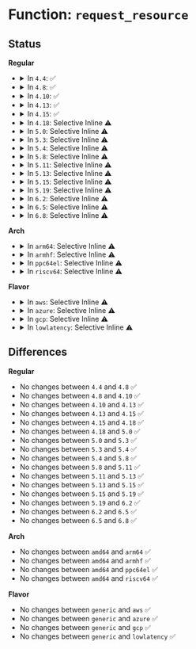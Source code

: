 # Function: <code>request_resource</code>

## Status
<b>Regular</b>
<ul>
<li>
<details>
<summary>In <code>4.4</code>: ✅</summary>

```c
int request_resource(struct resource *root, struct resource *new);
```

**Collision:** Unique Global

**Inline:** No

**Transformation:** False

**Instances:**

```
In kernel/resource.c (ffffffff81085fd0)
Location: kernel/resource.c:309
Inline: False
Direct callers:
  - arch/x86/kernel/setup.c:reserve_standard_io_resources
  - arch/x86/kernel/probe_roms.c:probe_roms
  - arch/x86/kernel/probe_roms.c:probe_roms
  - arch/x86/kernel/probe_roms.c:probe_roms
  - arch/x86/kernel/probe_roms.c:probe_roms
  - arch/x86/kernel/paravirt.c:paravirt_disable_iospace
  - kernel/resource.c:reserve_setup
  - mm/memory_hotplug.c:add_memory
  - drivers/pci/setup-bus.c:__pci_bus_assign_resources
  - drivers/pci/iov.c:pci_enable_sriov
  - drivers/rapidio/rio.c:rio_request_inb_mbox
  - drivers/rapidio/rio.c:rio_request_outb_mbox
  - drivers/rapidio/rio.c:rio_request_inb_dbell
  - drivers/rapidio/rio.c:rio_request_outb_dbell
  - drivers/video/console/vgacon.c:vgacon_startup
  - drivers/video/console/vgacon.c:vgacon_startup
  - drivers/video/console/vgacon.c:vgacon_startup
  - drivers/video/console/vgacon.c:vgacon_startup
  - drivers/video/console/vgacon.c:vgacon_startup
  - drivers/video/console/vgacon.c:vgacon_startup
  - drivers/acpi/ioapic.c:handle_ioapic_add
  - drivers/char/agp/intel-gtt.c:i9xx_setup
```
**Symbols:**

```
ffffffff81085fd0-ffffffff81086010: request_resource (STB_GLOBAL)
```
</details>
</li>
<li>
<details>
<summary>In <code>4.8</code>: ✅</summary>

```c
int request_resource(struct resource *root, struct resource *new);
```

**Collision:** Unique Global

**Inline:** No

**Transformation:** False

**Instances:**

```
In kernel/resource.c (ffffffff81088e80)
Location: kernel/resource.c:328
Inline: False
Direct callers:
  - arch/x86/kernel/setup.c:reserve_standard_io_resources
  - arch/x86/kernel/probe_roms.c:probe_roms
  - arch/x86/kernel/probe_roms.c:probe_roms
  - arch/x86/kernel/probe_roms.c:probe_roms
  - arch/x86/kernel/probe_roms.c:probe_roms
  - arch/x86/kernel/paravirt.c:paravirt_disable_iospace
  - kernel/resource.c:reserve_setup
  - mm/memory_hotplug.c:add_memory
  - drivers/pci/setup-bus.c:__pci_bus_assign_resources
  - drivers/pci/iov.c:pci_iov_add_virtfn
  - drivers/rapidio/rio.c:rio_request_outb_dbell
  - drivers/rapidio/rio.c:rio_request_inb_dbell
  - drivers/rapidio/rio.c:rio_request_outb_mbox
  - drivers/rapidio/rio.c:rio_request_inb_mbox
  - drivers/video/console/vgacon.c:vgacon_startup
  - drivers/video/console/vgacon.c:vgacon_startup
  - drivers/video/console/vgacon.c:vgacon_startup
  - drivers/video/console/vgacon.c:vgacon_startup
  - drivers/video/console/vgacon.c:vgacon_startup
  - drivers/video/console/vgacon.c:vgacon_startup
  - drivers/acpi/ioapic.c:handle_ioapic_add
  - drivers/char/agp/intel-gtt.c:i9xx_setup
```
**Symbols:**

```
ffffffff81088e80-ffffffff81088ec0: request_resource (STB_GLOBAL)
```
</details>
</li>
<li>
<details>
<summary>In <code>4.10</code>: ✅</summary>

```c
int request_resource(struct resource *root, struct resource *new);
```

**Collision:** Unique Global

**Inline:** No

**Transformation:** False

**Instances:**

```
In kernel/resource.c (ffffffff8108ddd0)
Location: kernel/resource.c:328
Inline: False
Direct callers:
  - arch/x86/kernel/setup.c:reserve_standard_io_resources
  - arch/x86/kernel/probe_roms.c:probe_roms
  - arch/x86/kernel/probe_roms.c:probe_roms
  - arch/x86/kernel/probe_roms.c:probe_roms
  - arch/x86/kernel/probe_roms.c:probe_roms
  - arch/x86/kernel/paravirt.c:paravirt_disable_iospace
  - kernel/resource.c:reserve_setup
  - mm/memory_hotplug.c:add_memory
  - drivers/pci/setup-bus.c:__pci_bus_assign_resources
  - drivers/pci/iov.c:pci_iov_add_virtfn
  - drivers/rapidio/rio.c:rio_request_outb_dbell
  - drivers/rapidio/rio.c:rio_request_inb_dbell
  - drivers/rapidio/rio.c:rio_request_outb_mbox
  - drivers/rapidio/rio.c:rio_request_inb_mbox
  - drivers/video/console/vgacon.c:vgacon_startup
  - drivers/video/console/vgacon.c:vgacon_startup
  - drivers/video/console/vgacon.c:vgacon_startup
  - drivers/video/console/vgacon.c:vgacon_startup
  - drivers/video/console/vgacon.c:vgacon_startup
  - drivers/video/console/vgacon.c:vgacon_startup
  - drivers/char/agp/intel-gtt.c:i9xx_setup
```
**Symbols:**

```
ffffffff8108ddd0-ffffffff8108de10: request_resource (STB_GLOBAL)
```
</details>
</li>
<li>
<details>
<summary>In <code>4.13</code>: ✅</summary>

```c
int request_resource(struct resource *root, struct resource *new);
```

**Collision:** Unique Global

**Inline:** No

**Transformation:** False

**Instances:**

```
In kernel/resource.c (ffffffff8108ae00)
Location: kernel/resource.c:328
Inline: False
Direct callers:
  - arch/x86/kernel/setup.c:reserve_standard_io_resources
  - arch/x86/kernel/probe_roms.c:probe_roms
  - arch/x86/kernel/probe_roms.c:probe_roms
  - arch/x86/kernel/probe_roms.c:probe_roms
  - arch/x86/kernel/probe_roms.c:probe_roms
  - arch/x86/kernel/paravirt.c:paravirt_disable_iospace
  - kernel/resource.c:reserve_setup
  - mm/memory_hotplug.c:add_memory
  - drivers/pci/setup-bus.c:__pci_bus_assign_resources
  - drivers/pci/iov.c:pci_iov_add_virtfn
  - drivers/rapidio/rio.c:rio_request_outb_dbell
  - drivers/rapidio/rio.c:rio_request_inb_dbell
  - drivers/rapidio/rio.c:rio_request_outb_mbox
  - drivers/rapidio/rio.c:rio_request_inb_mbox
  - drivers/video/console/vgacon.c:vgacon_startup
  - drivers/video/console/vgacon.c:vgacon_startup
  - drivers/video/console/vgacon.c:vgacon_startup
  - drivers/video/console/vgacon.c:vgacon_startup
  - drivers/video/console/vgacon.c:vgacon_startup
  - drivers/video/console/vgacon.c:vgacon_startup
  - drivers/char/agp/intel-gtt.c:i9xx_setup
```
**Symbols:**

```
ffffffff8108ae00-ffffffff8108ae40: request_resource (STB_GLOBAL)
```
</details>
</li>
<li>
<details>
<summary>In <code>4.15</code>: ✅</summary>

```c
int request_resource(struct resource *root, struct resource *new);
```

**Collision:** Unique Global

**Inline:** No

**Transformation:** False

**Instances:**

```
In kernel/resource.c (ffffffff81091ae0)
Location: kernel/resource.c:328
Inline: False
Direct callers:
  - arch/x86/kernel/setup.c:reserve_standard_io_resources
  - arch/x86/kernel/probe_roms.c:probe_roms
  - arch/x86/kernel/probe_roms.c:probe_roms
  - arch/x86/kernel/probe_roms.c:probe_roms
  - arch/x86/kernel/probe_roms.c:probe_roms
  - arch/x86/kernel/paravirt.c:paravirt_disable_iospace
  - kernel/resource.c:reserve_setup
  - drivers/pci/setup-bus.c:__pci_bus_assign_resources
  - drivers/pci/iov.c:pci_iov_add_virtfn
  - drivers/rapidio/rio.c:rio_request_outb_dbell
  - drivers/rapidio/rio.c:rio_request_inb_dbell
  - drivers/rapidio/rio.c:rio_request_outb_mbox
  - drivers/rapidio/rio.c:rio_request_inb_mbox
  - drivers/video/console/vgacon.c:vgacon_startup
  - drivers/video/console/vgacon.c:vgacon_startup
  - drivers/video/console/vgacon.c:vgacon_startup
  - drivers/video/console/vgacon.c:vgacon_startup
  - drivers/video/console/vgacon.c:vgacon_startup
  - drivers/video/console/vgacon.c:vgacon_startup
  - drivers/char/agp/intel-gtt.c:i9xx_setup
```
**Symbols:**

```
ffffffff81091ae0-ffffffff81091b20: request_resource (STB_GLOBAL)
```
</details>
</li>
<li>
<details>
<summary>In <code>4.18</code>: Selective Inline ⚠️</summary>

```c
int request_resource(struct resource *root, struct resource *new);
```

**Collision:** Unique Global

**Inline:** Selective

**Transformation:** False

**Instances:**

```
In kernel/resource.c (ffffffff826f3506)
Location: kernel/resource.c:295
Inline: True
Inline callers:
  - kernel/resource.c:reserve_setup
Direct callers:
  - arch/x86/kernel/setup.c:reserve_standard_io_resources
  - arch/x86/kernel/probe_roms.c:probe_roms
  - arch/x86/kernel/probe_roms.c:probe_roms
  - arch/x86/kernel/probe_roms.c:probe_roms
  - arch/x86/kernel/probe_roms.c:probe_roms
  - arch/x86/kernel/paravirt.c:paravirt_disable_iospace
  - drivers/pci/setup-bus.c:__pci_bus_assign_resources
  - drivers/pci/iov.c:pci_iov_add_virtfn
  - drivers/rapidio/rio.c:rio_request_outb_dbell
  - drivers/rapidio/rio.c:rio_request_inb_dbell
  - drivers/rapidio/rio.c:rio_request_outb_mbox
  - drivers/rapidio/rio.c:rio_request_inb_mbox
  - drivers/video/console/vgacon.c:vgacon_startup
  - drivers/video/console/vgacon.c:vgacon_startup
  - drivers/video/console/vgacon.c:vgacon_startup
  - drivers/video/console/vgacon.c:vgacon_startup
  - drivers/video/console/vgacon.c:vgacon_startup
  - drivers/video/console/vgacon.c:vgacon_startup
  - drivers/char/agp/intel-gtt.c:i9xx_setup
```
**Symbols:**

```
ffffffff810963f0-ffffffff8109640b: request_resource (STB_GLOBAL)
```
</details>
</li>
<li>
<details>
<summary>In <code>5.0</code>: Selective Inline ⚠️</summary>

```c
int request_resource(struct resource *root, struct resource *new);
```

**Collision:** Unique Global

**Inline:** Selective

**Transformation:** False

**Instances:**

```
In kernel/resource.c (ffffffff828aa2ee)
Location: kernel/resource.c:295
Inline: True
Inline callers:
  - kernel/resource.c:reserve_setup
Direct callers:
  - arch/x86/kernel/setup.c:reserve_standard_io_resources
  - arch/x86/kernel/probe_roms.c:probe_roms
  - arch/x86/kernel/probe_roms.c:probe_roms
  - arch/x86/kernel/probe_roms.c:probe_roms
  - arch/x86/kernel/probe_roms.c:probe_roms
  - arch/x86/kernel/paravirt.c:paravirt_disable_iospace
  - drivers/pci/setup-bus.c:__pci_bus_assign_resources
  - drivers/pci/iov.c:pci_iov_add_virtfn
  - drivers/rapidio/rio.c:rio_request_outb_dbell
  - drivers/rapidio/rio.c:rio_request_inb_dbell
  - drivers/rapidio/rio.c:rio_request_outb_mbox
  - drivers/rapidio/rio.c:rio_request_inb_mbox
  - drivers/video/console/vgacon.c:vgacon_startup
  - drivers/video/console/vgacon.c:vgacon_startup
  - drivers/video/console/vgacon.c:vgacon_startup
  - drivers/video/console/vgacon.c:vgacon_startup
  - drivers/video/console/vgacon.c:vgacon_startup
  - drivers/video/console/vgacon.c:vgacon_startup
  - drivers/char/agp/intel-gtt.c:i9xx_setup
  - drivers/eisa/eisa-bus.c:eisa_root_register
```
**Symbols:**

```
ffffffff8109e760-ffffffff8109e77b: request_resource (STB_GLOBAL)
```
</details>
</li>
<li>
<details>
<summary>In <code>5.3</code>: Selective Inline ⚠️</summary>

```c
int request_resource(struct resource *root, struct resource *new);
```

**Collision:** Unique Global

**Inline:** Selective

**Transformation:** False

**Instances:**

```
In kernel/resource.c (ffffffff828c2ad6)
Location: kernel/resource.c:296
Inline: True
Inline callers:
  - kernel/resource.c:reserve_setup
Direct callers:
  - arch/x86/kernel/setup.c:reserve_standard_io_resources
  - arch/x86/kernel/probe_roms.c:probe_roms
  - arch/x86/kernel/probe_roms.c:probe_roms
  - arch/x86/kernel/probe_roms.c:probe_roms
  - arch/x86/kernel/probe_roms.c:probe_roms
  - arch/x86/kernel/paravirt.c:paravirt_disable_iospace
  - drivers/pci/setup-bus.c:__pci_bus_assign_resources
  - drivers/pci/iov.c:pci_iov_add_virtfn
  - drivers/rapidio/rio.c:rio_request_outb_dbell
  - drivers/rapidio/rio.c:rio_request_inb_dbell
  - drivers/rapidio/rio.c:rio_request_outb_mbox
  - drivers/rapidio/rio.c:rio_request_inb_mbox
  - drivers/video/console/vgacon.c:vgacon_startup
  - drivers/video/console/vgacon.c:vgacon_startup
  - drivers/video/console/vgacon.c:vgacon_startup
  - drivers/video/console/vgacon.c:vgacon_startup
  - drivers/video/console/vgacon.c:vgacon_startup
  - drivers/video/console/vgacon.c:vgacon_startup
  - drivers/char/agp/intel-gtt.c:i9xx_setup
  - drivers/eisa/eisa-bus.c:eisa_root_register
```
**Symbols:**

```
ffffffff810a2dd0-ffffffff810a2deb: request_resource (STB_GLOBAL)
```
</details>
</li>
<li>
<details>
<summary>In <code>5.4</code>: Selective Inline ⚠️</summary>

```c
int request_resource(struct resource *root, struct resource *new);
```

**Collision:** Unique Global

**Inline:** Selective

**Transformation:** False

**Instances:**

```
In kernel/resource.c (ffffffff828cb0df)
Location: kernel/resource.c:296
Inline: True
Inline callers:
  - kernel/resource.c:reserve_setup
Direct callers:
  - arch/x86/kernel/setup.c:reserve_standard_io_resources
  - arch/x86/kernel/probe_roms.c:probe_roms
  - arch/x86/kernel/probe_roms.c:probe_roms
  - arch/x86/kernel/probe_roms.c:probe_roms
  - arch/x86/kernel/probe_roms.c:probe_roms
  - arch/x86/kernel/paravirt.c:paravirt_disable_iospace
  - drivers/pci/setup-bus.c:__pci_bus_assign_resources
  - drivers/pci/iov.c:pci_iov_add_virtfn
  - drivers/rapidio/rio.c:rio_request_outb_dbell
  - drivers/rapidio/rio.c:rio_request_inb_dbell
  - drivers/rapidio/rio.c:rio_request_outb_mbox
  - drivers/rapidio/rio.c:rio_request_inb_mbox
  - drivers/video/console/vgacon.c:vgacon_startup
  - drivers/video/console/vgacon.c:vgacon_startup
  - drivers/video/console/vgacon.c:vgacon_startup
  - drivers/video/console/vgacon.c:vgacon_startup
  - drivers/video/console/vgacon.c:vgacon_startup
  - drivers/video/console/vgacon.c:vgacon_startup
  - drivers/char/agp/intel-gtt.c:i9xx_setup
  - drivers/vfio/pci/vfio_pci.c:vfio_pci_enable
  - drivers/eisa/eisa-bus.c:eisa_root_register
  - drivers/firmware/efi/efi.c:efi_mem_reserve_iomem
```
**Symbols:**

```
ffffffff810a9410-ffffffff810a942b: request_resource (STB_GLOBAL)
```
</details>
</li>
<li>
<details>
<summary>In <code>5.8</code>: Selective Inline ⚠️</summary>

```c
int request_resource(struct resource *root, struct resource *new);
```

**Collision:** Unique Global

**Inline:** Selective

**Transformation:** False

**Instances:**

```
In kernel/resource.c (ffffffff82ced532)
Location: kernel/resource.c:296
Inline: True
Inline callers:
  - kernel/resource.c:reserve_setup
Direct callers:
  - arch/x86/kernel/setup.c:reserve_standard_io_resources
  - arch/x86/kernel/probe_roms.c:probe_roms
  - arch/x86/kernel/probe_roms.c:probe_roms
  - arch/x86/kernel/probe_roms.c:probe_roms
  - arch/x86/kernel/probe_roms.c:probe_roms
  - arch/x86/kernel/paravirt.c:paravirt_disable_iospace
  - drivers/pci/setup-bus.c:assign_fixed_resource_on_bus
  - drivers/pci/iov.c:pci_iov_add_virtfn
  - drivers/rapidio/rio.c:rio_request_outb_dbell
  - drivers/rapidio/rio.c:rio_request_inb_dbell
  - drivers/rapidio/rio.c:rio_request_outb_mbox
  - drivers/rapidio/rio.c:rio_request_inb_mbox
  - drivers/video/console/vgacon.c:vgacon_startup
  - drivers/video/console/vgacon.c:vgacon_startup
  - drivers/video/console/vgacon.c:vgacon_startup
  - drivers/video/console/vgacon.c:vgacon_startup
  - drivers/video/console/vgacon.c:vgacon_startup
  - drivers/video/console/vgacon.c:vgacon_startup
  - drivers/char/agp/intel-gtt.c:intel_i9xx_setup_flush
  - drivers/char/agp/intel-gtt.c:intel_i965_g33_setup_chipset_flush
  - drivers/vfio/pci/vfio_pci.c:vfio_pci_probe_mmaps
  - drivers/eisa/eisa-bus.c:eisa_root_register
  - drivers/eisa/eisa-bus.c:eisa_request_resources
  - drivers/firmware/efi/efi.c:efi_mem_reserve_iomem
```
**Symbols:**

```
ffffffff810b0e10-ffffffff810b0e9e: request_resource (STB_GLOBAL)
```
</details>
</li>
<li>
<details>
<summary>In <code>5.11</code>: Selective Inline ⚠️</summary>

```c
int request_resource(struct resource *root, struct resource *new);
```

**Collision:** Unique Global

**Inline:** Selective

**Transformation:** False

**Instances:**

```
In kernel/resource.c (ffffffff82fd9b8c)
Location: kernel/resource.c:296
Inline: True
Inline callers:
  - kernel/resource.c:reserve_setup
Direct callers:
  - arch/x86/kernel/setup.c:reserve_standard_io_resources
  - arch/x86/kernel/probe_roms.c:probe_roms
  - arch/x86/kernel/probe_roms.c:probe_roms
  - arch/x86/kernel/probe_roms.c:probe_roms
  - arch/x86/kernel/probe_roms.c:probe_roms
  - arch/x86/kernel/paravirt.c:paravirt_disable_iospace
  - drivers/pci/setup-bus.c:assign_fixed_resource_on_bus
  - drivers/pci/iov.c:pci_iov_add_virtfn
  - drivers/rapidio/rio.c:rio_request_outb_dbell
  - drivers/rapidio/rio.c:rio_request_inb_dbell
  - drivers/rapidio/rio.c:rio_request_outb_mbox
  - drivers/rapidio/rio.c:rio_request_inb_mbox
  - drivers/video/console/vgacon.c:vgacon_startup
  - drivers/video/console/vgacon.c:vgacon_startup
  - drivers/video/console/vgacon.c:vgacon_startup
  - drivers/video/console/vgacon.c:vgacon_startup
  - drivers/video/console/vgacon.c:vgacon_startup
  - drivers/video/console/vgacon.c:vgacon_startup
  - drivers/char/agp/intel-gtt.c:intel_i9xx_setup_flush
  - drivers/char/agp/intel-gtt.c:intel_i965_g33_setup_chipset_flush
  - drivers/vfio/pci/vfio_pci.c:vfio_pci_probe_mmaps
  - drivers/eisa/eisa-bus.c:eisa_root_register
  - drivers/eisa/eisa-bus.c:eisa_request_resources
  - drivers/firmware/efi/efi.c:efi_mem_reserve_iomem
```
**Symbols:**

```
ffffffff810ac570-ffffffff810ac5fe: request_resource (STB_GLOBAL)
```
</details>
</li>
<li>
<details>
<summary>In <code>5.13</code>: Selective Inline ⚠️</summary>

```c
int request_resource(struct resource *root, struct resource *new);
```

**Collision:** Unique Global

**Inline:** Selective

**Transformation:** False

**Instances:**

```
In kernel/resource.c (ffffffff831e444c)
Location: kernel/resource.c:295
Inline: True
Inline callers:
  - kernel/resource.c:reserve_setup
Direct callers:
  - arch/x86/kernel/setup.c:reserve_standard_io_resources
  - arch/x86/kernel/probe_roms.c:probe_roms
  - arch/x86/kernel/probe_roms.c:probe_roms
  - arch/x86/kernel/probe_roms.c:probe_roms
  - arch/x86/kernel/probe_roms.c:probe_roms
  - arch/x86/kernel/paravirt.c:paravirt_disable_iospace
  - drivers/pci/setup-bus.c:__pci_bus_assign_resources
  - drivers/pci/iov.c:pci_iov_add_virtfn
  - drivers/rapidio/rio.c:rio_request_outb_dbell
  - drivers/rapidio/rio.c:rio_request_inb_dbell
  - drivers/rapidio/rio.c:rio_request_outb_mbox
  - drivers/rapidio/rio.c:rio_request_inb_mbox
  - drivers/video/console/vgacon.c:vgacon_startup
  - drivers/video/console/vgacon.c:vgacon_startup
  - drivers/video/console/vgacon.c:vgacon_startup
  - drivers/video/console/vgacon.c:vgacon_startup
  - drivers/video/console/vgacon.c:vgacon_startup
  - drivers/video/console/vgacon.c:vgacon_startup
  - drivers/char/agp/intel-gtt.c:i9xx_setup
  - drivers/vfio/pci/vfio_pci.c:vfio_pci_enable
  - drivers/eisa/eisa-bus.c:eisa_root_register
  - drivers/eisa/eisa-bus.c:eisa_request_resources
  - drivers/firmware/efi/efi.c:efi_mem_reserve_iomem
```
**Symbols:**

```
ffffffff810ad780-ffffffff810ad80b: request_resource (STB_GLOBAL)
```
</details>
</li>
<li>
<details>
<summary>In <code>5.15</code>: Selective Inline ⚠️</summary>

```c
int request_resource(struct resource *root, struct resource *new);
```

**Collision:** Unique Global

**Inline:** Selective

**Transformation:** False

**Instances:**

```
In kernel/resource.c (ffffffff832c80de)
Location: kernel/resource.c:295
Inline: True
Inline callers:
  - kernel/resource.c:reserve_setup
Direct callers:
  - arch/x86/kernel/setup.c:reserve_standard_io_resources
  - arch/x86/kernel/probe_roms.c:probe_roms
  - arch/x86/kernel/probe_roms.c:probe_roms
  - arch/x86/kernel/probe_roms.c:probe_roms
  - arch/x86/kernel/probe_roms.c:probe_roms
  - arch/x86/kernel/paravirt.c:paravirt_disable_iospace
  - drivers/pci/setup-bus.c:__pci_bus_assign_resources
  - drivers/pci/iov.c:pci_iov_add_virtfn
  - drivers/rapidio/rio.c:rio_request_outb_dbell
  - drivers/rapidio/rio.c:rio_request_inb_dbell
  - drivers/rapidio/rio.c:rio_request_outb_mbox
  - drivers/rapidio/rio.c:rio_request_inb_mbox
  - drivers/video/console/vgacon.c:vgacon_startup
  - drivers/video/console/vgacon.c:vgacon_startup
  - drivers/video/console/vgacon.c:vgacon_startup
  - drivers/video/console/vgacon.c:vgacon_startup
  - drivers/video/console/vgacon.c:vgacon_startup
  - drivers/video/console/vgacon.c:vgacon_startup
  - drivers/char/agp/intel-gtt.c:i9xx_setup
  - drivers/vfio/pci/vfio_pci_core.c:vfio_pci_core_finish_enable
  - drivers/eisa/eisa-bus.c:eisa_root_register
  - drivers/eisa/eisa-bus.c:eisa_request_resources
  - drivers/firmware/efi/efi.c:efi_mem_reserve_iomem
```
**Symbols:**

```
ffffffff810bf300-ffffffff810bf38b: request_resource (STB_GLOBAL)
```
</details>
</li>
<li>
<details>
<summary>In <code>5.19</code>: Selective Inline ⚠️</summary>

```c
int request_resource(struct resource *root, struct resource *new);
```

**Collision:** Unique Global

**Inline:** Selective

**Transformation:** False

**Instances:**

```
In kernel/resource.c (ffffffff8347b14d)
Location: kernel/resource.c:282
Inline: True
Inline callers:
  - kernel/resource.c:reserve_setup
Direct callers:
  - arch/x86/kernel/setup.c:reserve_standard_io_resources
  - arch/x86/kernel/probe_roms.c:probe_roms
  - arch/x86/kernel/probe_roms.c:probe_roms
  - arch/x86/kernel/probe_roms.c:probe_roms
  - arch/x86/kernel/probe_roms.c:probe_roms
  - arch/x86/kernel/paravirt.c:paravirt_disable_iospace
  - drivers/pci/setup-bus.c:__pci_bus_assign_resources
  - drivers/pci/iov.c:pci_iov_add_virtfn
  - drivers/rapidio/rio.c:rio_request_outb_dbell
  - drivers/rapidio/rio.c:rio_request_inb_dbell
  - drivers/rapidio/rio.c:rio_request_outb_mbox
  - drivers/rapidio/rio.c:rio_request_inb_mbox
  - drivers/video/console/vgacon.c:vgacon_startup
  - drivers/video/console/vgacon.c:vgacon_startup
  - drivers/video/console/vgacon.c:vgacon_startup
  - drivers/video/console/vgacon.c:vgacon_startup
  - drivers/video/console/vgacon.c:vgacon_startup
  - drivers/video/console/vgacon.c:vgacon_startup
  - drivers/xen/unpopulated-alloc.c:fill_list
  - drivers/char/agp/intel-gtt.c:i9xx_setup
  - drivers/vfio/pci/vfio_pci_core.c:vfio_pci_core_finish_enable
  - drivers/eisa/eisa-bus.c:eisa_root_register
  - drivers/eisa/eisa-bus.c:eisa_request_resources
  - drivers/firmware/efi/efi.c:efi_mem_reserve_iomem
```
**Symbols:**

```
ffffffff810d6670-ffffffff810d6715: request_resource (STB_GLOBAL)
```
</details>
</li>
<li>
<details>
<summary>In <code>6.2</code>: Selective Inline ⚠️</summary>

```c
int request_resource(struct resource *root, struct resource *new);
```

**Collision:** Unique Global

**Inline:** Selective

**Transformation:** False

**Instances:**

```
In kernel/resource.c (ffffffff83ea5e9a)
Location: kernel/resource.c:282
Inline: True
Inline callers:
  - kernel/resource.c:reserve_setup
Direct callers:
  - arch/x86/kernel/setup.c:reserve_standard_io_resources
  - arch/x86/kernel/probe_roms.c:probe_roms
  - arch/x86/kernel/probe_roms.c:probe_roms
  - arch/x86/kernel/probe_roms.c:probe_roms
  - arch/x86/kernel/probe_roms.c:probe_roms
  - arch/x86/kernel/paravirt.c:paravirt_disable_iospace
  - drivers/pci/setup-bus.c:__pci_bus_assign_resources
  - drivers/pci/iov.c:pci_iov_add_virtfn
  - drivers/rapidio/rio.c:rio_request_outb_dbell
  - drivers/rapidio/rio.c:rio_request_inb_dbell
  - drivers/rapidio/rio.c:rio_request_outb_mbox
  - drivers/rapidio/rio.c:rio_request_inb_mbox
  - drivers/video/console/vgacon.c:vgacon_startup
  - drivers/video/console/vgacon.c:vgacon_startup
  - drivers/video/console/vgacon.c:vgacon_startup
  - drivers/video/console/vgacon.c:vgacon_startup
  - drivers/video/console/vgacon.c:vgacon_startup
  - drivers/video/console/vgacon.c:vgacon_startup
  - drivers/xen/unpopulated-alloc.c:fill_list
  - drivers/char/agp/intel-gtt.c:i9xx_setup
  - drivers/eisa/eisa-bus.c:eisa_root_register
  - drivers/eisa/eisa-bus.c:eisa_request_resources
  - drivers/firmware/efi/efi.c:efi_mem_reserve_iomem
```
**Symbols:**

```
ffffffff810f5c10-ffffffff810f5cb5: request_resource (STB_GLOBAL)
```
</details>
</li>
<li>
<details>
<summary>In <code>6.5</code>: Selective Inline ⚠️</summary>

```c
int request_resource(struct resource *root, struct resource *new);
```

**Collision:** Unique Global

**Inline:** Selective

**Transformation:** False

**Instances:**

```
In kernel/resource.c (ffffffff836ca56a)
Location: kernel/resource.c:282
Inline: True
Inline callers:
  - kernel/resource.c:reserve_setup
Direct callers:
  - arch/x86/kernel/setup.c:reserve_standard_io_resources
  - arch/x86/kernel/probe_roms.c:probe_roms
  - arch/x86/kernel/probe_roms.c:probe_roms
  - arch/x86/kernel/probe_roms.c:probe_roms
  - arch/x86/kernel/probe_roms.c:probe_roms
  - arch/x86/kernel/paravirt.c:paravirt_disable_iospace
  - drivers/pci/setup-bus.c:__pci_bus_assign_resources
  - drivers/pci/iov.c:pci_iov_add_virtfn
  - drivers/rapidio/rio.c:rio_request_outb_dbell
  - drivers/rapidio/rio.c:rio_request_inb_dbell
  - drivers/rapidio/rio.c:rio_request_outb_mbox
  - drivers/rapidio/rio.c:rio_request_inb_mbox
  - drivers/video/console/vgacon.c:vgacon_startup
  - drivers/video/console/vgacon.c:vgacon_startup
  - drivers/video/console/vgacon.c:vgacon_startup
  - drivers/video/console/vgacon.c:vgacon_startup
  - drivers/video/console/vgacon.c:vgacon_startup
  - drivers/video/console/vgacon.c:vgacon_startup
  - drivers/xen/unpopulated-alloc.c:fill_list
  - drivers/char/agp/intel-gtt.c:i9xx_setup
  - drivers/eisa/eisa-bus.c:eisa_root_register
  - drivers/eisa/eisa-bus.c:eisa_request_resources
  - drivers/firmware/efi/efi.c:efi_mem_reserve_iomem
```
**Symbols:**

```
ffffffff81102060-ffffffff81102110: request_resource (STB_GLOBAL)
```
</details>
</li>
<li>
<details>
<summary>In <code>6.8</code>: Selective Inline ⚠️</summary>

```c
int request_resource(struct resource *root, struct resource *new);
```

**Collision:** Unique Global

**Inline:** Selective

**Transformation:** False

**Instances:**

```
In kernel/resource.c (ffffffff838fb21a)
Location: kernel/resource.c:282
Inline: True
Inline callers:
  - kernel/resource.c:reserve_setup
Direct callers:
  - arch/x86/kernel/setup.c:reserve_standard_io_resources
  - arch/x86/kernel/probe_roms.c:probe_roms
  - arch/x86/kernel/probe_roms.c:probe_roms
  - arch/x86/kernel/probe_roms.c:probe_roms
  - arch/x86/kernel/probe_roms.c:probe_roms
  - arch/x86/kernel/paravirt.c:paravirt_disable_iospace
  - drivers/pci/setup-bus.c:__pci_bus_assign_resources
  - drivers/pci/iov.c:pci_iov_add_virtfn
  - drivers/rapidio/rio.c:rio_request_outb_dbell
  - drivers/rapidio/rio.c:rio_request_inb_dbell
  - drivers/rapidio/rio.c:rio_request_outb_mbox
  - drivers/rapidio/rio.c:rio_request_inb_mbox
  - drivers/video/console/vgacon.c:vgacon_startup
  - drivers/video/console/vgacon.c:vgacon_startup
  - drivers/video/console/vgacon.c:vgacon_startup
  - drivers/video/console/vgacon.c:vgacon_startup
  - drivers/video/console/vgacon.c:vgacon_startup
  - drivers/video/console/vgacon.c:vgacon_startup
  - drivers/xen/unpopulated-alloc.c:fill_list
  - drivers/char/agp/intel-gtt.c:i9xx_setup
  - drivers/eisa/eisa-bus.c:eisa_root_register
  - drivers/eisa/eisa-bus.c:eisa_request_resources
  - drivers/firmware/efi/efi.c:efi_mem_reserve_iomem
```
**Symbols:**

```
ffffffff8110b7f0-ffffffff8110b8a0: request_resource (STB_GLOBAL)
```
</details>
</li>
</ul>
<b>Arch</b>
<ul>
<li>
<details>
<summary>In <code>arm64</code>: Selective Inline ⚠️</summary>

```c
int request_resource(struct resource *root, struct resource *new);
```

**Collision:** Unique Global

**Inline:** Selective

**Transformation:** False

**Instances:**

```
In kernel/resource.c (ffff800011442720)
Location: kernel/resource.c:296
Inline: True
Inline callers:
  - kernel/resource.c:reserve_setup
Direct callers:
  - arch/arm64/kernel/setup.c:setup_arch
  - arch/arm64/kernel/setup.c:setup_arch
  - arch/arm64/kernel/setup.c:setup_arch
  - arch/arm64/kernel/setup.c:setup_arch
  - drivers/pci/setup-bus.c:__pci_bus_assign_resources
  - drivers/pci/iov.c:pci_iov_add_virtfn
  - drivers/rapidio/rio.c:rio_request_outb_dbell
  - drivers/rapidio/rio.c:rio_request_inb_dbell
  - drivers/rapidio/rio.c:rio_request_outb_mbox
  - drivers/rapidio/rio.c:rio_request_inb_mbox
  - drivers/amba/bus.c:amba_device_try_add
  - drivers/firmware/efi/efi.c:efi_mem_reserve_iomem
```
**Symbols:**

```
ffff800010101140-ffff800010101180: request_resource (STB_GLOBAL)
```
</details>
</li>
<li>
<details>
<summary>In <code>armhf</code>: Selective Inline ⚠️</summary>

```c
int request_resource(struct resource *root, struct resource *new);
```

**Collision:** Unique Global

**Inline:** Selective

**Transformation:** False

**Instances:**

```
In kernel/resource.c (c151c71c)
Location: kernel/resource.c:296
Inline: True
Inline callers:
  - kernel/resource.c:reserve_setup
Direct callers:
  - arch/arm/kernel/setup.c:setup_arch
  - arch/arm/kernel/setup.c:setup_arch
  - arch/arm/kernel/setup.c:setup_arch
  - arch/arm/kernel/setup.c:setup_arch
  - arch/arm/kernel/setup.c:setup_arch
  - arch/arm/kernel/setup.c:setup_arch
  - arch/arm/kernel/setup.c:setup_arch
  - arch/arm/kernel/setup.c:setup_arch
  - arch/arm/kernel/bios32.c:pci_common_init_dev
  - drivers/pci/setup-bus.c:__pci_bus_assign_resources
  - drivers/pci/iov.c:pci_iov_add_virtfn
  - drivers/rapidio/rio.c:rio_request_outb_dbell
  - drivers/rapidio/rio.c:rio_request_inb_dbell
  - drivers/rapidio/rio.c:rio_request_outb_mbox
  - drivers/rapidio/rio.c:rio_request_inb_mbox
  - drivers/amba/bus.c:amba_device_try_add
  - drivers/mfd/t7l66xb.c:t7l66xb_probe
  - drivers/mfd/tc6387xb.c:tc6387xb_probe
  - drivers/mfd/tc6393xb.c:tc6393xb_probe
  - drivers/firmware/efi/efi.c:efi_mem_reserve_iomem
  - drivers/memory/omap-gpmc.c:gpmc_cs_insert_mem
```
**Symbols:**

```
c035d7bc-c035d7e4: request_resource (STB_GLOBAL)
```
</details>
</li>
<li>
<details>
<summary>In <code>ppc64el</code>: Selective Inline ⚠️</summary>

```c
int request_resource(struct resource *root, struct resource *new);
```

**Collision:** Unique Global

**Inline:** Selective

**Transformation:** False

**Instances:**

```
In kernel/resource.c (c000000001366448)
Location: kernel/resource.c:296
Inline: True
Inline callers:
  - kernel/resource.c:reserve_setup
Direct callers:
  - arch/powerpc/kernel/pci-common.c:pcibios_resource_survey
  - arch/powerpc/kernel/pci-common.c:pcibios_resource_survey
  - arch/powerpc/kernel/pci-common.c:pcibios_allocate_resources
  - arch/powerpc/kernel/pci-common.c:pcibios_allocate_bus_resources
  - arch/powerpc/mm/mem.c:add_system_ram_resources
  - arch/powerpc/sysdev/i8259.c:i8259_init
  - arch/powerpc/sysdev/i8259.c:i8259_init
  - arch/powerpc/sysdev/i8259.c:i8259_init
  - drivers/pci/setup-bus.c:__pci_bus_assign_resources
  - drivers/pci/iov.c:pci_iov_add_virtfn
  - drivers/rapidio/rio.c:rio_request_outb_dbell
  - drivers/rapidio/rio.c:rio_request_inb_dbell
  - drivers/rapidio/rio.c:rio_request_outb_mbox
  - drivers/rapidio/rio.c:rio_request_inb_mbox
  - drivers/video/console/vgacon.c:vgacon_startup
  - drivers/video/console/vgacon.c:vgacon_startup
  - drivers/video/console/vgacon.c:vgacon_startup
  - drivers/video/console/vgacon.c:vgacon_startup
  - drivers/video/console/vgacon.c:vgacon_startup
  - drivers/video/console/vgacon.c:vgacon_startup
  - drivers/vfio/pci/vfio_pci.c:vfio_pci_enable
```
**Symbols:**

```
c000000000148860-c0000000001488a8: request_resource (STB_GLOBAL)
```
</details>
</li>
<li>
<details>
<summary>In <code>riscv64</code>: Selective Inline ⚠️</summary>

```c
int request_resource(struct resource *root, struct resource *new);
```

**Collision:** Unique Global

**Inline:** Selective

**Transformation:** False

**Instances:**

```
In kernel/resource.c (ffffffe000004c28)
Location: kernel/resource.c:296
Inline: True
Inline callers:
  - kernel/resource.c:reserve_setup
Direct callers:
  - drivers/pci/setup-bus.c:__pci_bus_assign_resources
  - drivers/pci/iov.c:pci_iov_add_virtfn
  - drivers/rapidio/rio.c:rio_request_outb_dbell
  - drivers/rapidio/rio.c:rio_request_inb_dbell
  - drivers/rapidio/rio.c:rio_request_outb_mbox
  - drivers/rapidio/rio.c:rio_request_inb_mbox
  - drivers/video/console/vgacon.c:vgacon_startup
  - drivers/video/console/vgacon.c:vgacon_startup
  - drivers/video/console/vgacon.c:vgacon_startup
  - drivers/video/console/vgacon.c:vgacon_startup
  - drivers/video/console/vgacon.c:vgacon_startup
  - drivers/video/console/vgacon.c:vgacon_startup
```
**Symbols:**

```
ffffffe0000c8518-ffffffe0000c8550: request_resource (STB_GLOBAL)
```
</details>
</li>
</ul>
<b>Flavor</b>
<ul>
<li>
<details>
<summary>In <code>aws</code>: Selective Inline ⚠️</summary>

```c
int request_resource(struct resource *root, struct resource *new);
```

**Collision:** Unique Global

**Inline:** Selective

**Transformation:** False

**Instances:**

```
In kernel/resource.c (ffffffff828b3ed2)
Location: kernel/resource.c:296
Inline: True
Inline callers:
  - kernel/resource.c:reserve_setup
Direct callers:
  - arch/x86/kernel/setup.c:reserve_standard_io_resources
  - arch/x86/kernel/probe_roms.c:probe_roms
  - arch/x86/kernel/probe_roms.c:probe_roms
  - arch/x86/kernel/probe_roms.c:probe_roms
  - arch/x86/kernel/probe_roms.c:probe_roms
  - arch/x86/kernel/paravirt.c:paravirt_disable_iospace
  - drivers/pci/setup-bus.c:__pci_bus_assign_resources
  - drivers/pci/iov.c:pci_iov_add_virtfn
  - drivers/rapidio/rio.c:rio_request_outb_dbell
  - drivers/rapidio/rio.c:rio_request_inb_dbell
  - drivers/rapidio/rio.c:rio_request_outb_mbox
  - drivers/rapidio/rio.c:rio_request_inb_mbox
  - drivers/video/console/vgacon.c:vgacon_startup
  - drivers/video/console/vgacon.c:vgacon_startup
  - drivers/video/console/vgacon.c:vgacon_startup
  - drivers/video/console/vgacon.c:vgacon_startup
  - drivers/video/console/vgacon.c:vgacon_startup
  - drivers/video/console/vgacon.c:vgacon_startup
  - drivers/char/agp/intel-gtt.c:i9xx_setup
  - drivers/eisa/eisa-bus.c:eisa_root_register
  - drivers/firmware/efi/efi.c:efi_mem_reserve_iomem
```
**Symbols:**

```
ffffffff810a2d30-ffffffff810a2d4b: request_resource (STB_GLOBAL)
```
</details>
</li>
<li>
<details>
<summary>In <code>azure</code>: Selective Inline ⚠️</summary>

```c
int request_resource(struct resource *root, struct resource *new);
```

**Collision:** Unique Global

**Inline:** Selective

**Transformation:** False

**Instances:**

```
In kernel/resource.c (ffffffff828ac053)
Location: kernel/resource.c:296
Inline: True
Inline callers:
  - kernel/resource.c:reserve_setup
Direct callers:
  - arch/x86/kernel/setup.c:reserve_standard_io_resources
  - arch/x86/kernel/probe_roms.c:probe_roms
  - arch/x86/kernel/probe_roms.c:probe_roms
  - arch/x86/kernel/probe_roms.c:probe_roms
  - arch/x86/kernel/probe_roms.c:probe_roms
  - arch/x86/kernel/paravirt.c:paravirt_disable_iospace
  - drivers/pci/setup-bus.c:__pci_bus_assign_resources
  - drivers/pci/iov.c:pci_iov_add_virtfn
  - drivers/rapidio/rio.c:rio_request_outb_dbell
  - drivers/rapidio/rio.c:rio_request_inb_dbell
  - drivers/rapidio/rio.c:rio_request_outb_mbox
  - drivers/rapidio/rio.c:rio_request_inb_mbox
  - drivers/video/console/vgacon.c:vgacon_startup
  - drivers/video/console/vgacon.c:vgacon_startup
  - drivers/video/console/vgacon.c:vgacon_startup
  - drivers/video/console/vgacon.c:vgacon_startup
  - drivers/video/console/vgacon.c:vgacon_startup
  - drivers/video/console/vgacon.c:vgacon_startup
  - drivers/char/agp/intel-gtt.c:i9xx_setup
  - drivers/vfio/pci/vfio_pci.c:vfio_pci_enable
  - drivers/eisa/eisa-bus.c:eisa_root_register
  - drivers/firmware/efi/efi.c:efi_mem_reserve_iomem
```
**Symbols:**

```
ffffffff81091710-ffffffff8109172b: request_resource (STB_GLOBAL)
```
</details>
</li>
<li>
<details>
<summary>In <code>gcp</code>: Selective Inline ⚠️</summary>

```c
int request_resource(struct resource *root, struct resource *new);
```

**Collision:** Unique Global

**Inline:** Selective

**Transformation:** False

**Instances:**

```
In kernel/resource.c (ffffffff828c6dd1)
Location: kernel/resource.c:296
Inline: True
Inline callers:
  - kernel/resource.c:reserve_setup
Direct callers:
  - arch/x86/kernel/setup.c:reserve_standard_io_resources
  - arch/x86/kernel/probe_roms.c:probe_roms
  - arch/x86/kernel/probe_roms.c:probe_roms
  - arch/x86/kernel/probe_roms.c:probe_roms
  - arch/x86/kernel/probe_roms.c:probe_roms
  - arch/x86/kernel/paravirt.c:paravirt_disable_iospace
  - drivers/pci/setup-bus.c:__pci_bus_assign_resources
  - drivers/pci/iov.c:pci_iov_add_virtfn
  - drivers/rapidio/rio.c:rio_request_outb_dbell
  - drivers/rapidio/rio.c:rio_request_inb_dbell
  - drivers/rapidio/rio.c:rio_request_outb_mbox
  - drivers/rapidio/rio.c:rio_request_inb_mbox
  - drivers/video/console/vgacon.c:vgacon_startup
  - drivers/video/console/vgacon.c:vgacon_startup
  - drivers/video/console/vgacon.c:vgacon_startup
  - drivers/video/console/vgacon.c:vgacon_startup
  - drivers/video/console/vgacon.c:vgacon_startup
  - drivers/video/console/vgacon.c:vgacon_startup
  - drivers/char/agp/intel-gtt.c:i9xx_setup
  - drivers/vfio/pci/vfio_pci.c:vfio_pci_enable
  - drivers/eisa/eisa-bus.c:eisa_root_register
  - drivers/firmware/efi/efi.c:efi_mem_reserve_iomem
```
**Symbols:**

```
ffffffff810a2ce0-ffffffff810a2cfb: request_resource (STB_GLOBAL)
```
</details>
</li>
<li>
<details>
<summary>In <code>lowlatency</code>: Selective Inline ⚠️</summary>

```c
int request_resource(struct resource *root, struct resource *new);
```

**Collision:** Unique Global

**Inline:** Selective

**Transformation:** False

**Instances:**

```
In kernel/resource.c (ffffffff828cc11c)
Location: kernel/resource.c:296
Inline: True
Inline callers:
  - kernel/resource.c:reserve_setup
Direct callers:
  - arch/x86/kernel/setup.c:reserve_standard_io_resources
  - arch/x86/kernel/probe_roms.c:probe_roms
  - arch/x86/kernel/probe_roms.c:probe_roms
  - arch/x86/kernel/probe_roms.c:probe_roms
  - arch/x86/kernel/probe_roms.c:probe_roms
  - arch/x86/kernel/paravirt.c:paravirt_disable_iospace
  - drivers/pci/setup-bus.c:__pci_bus_assign_resources
  - drivers/pci/iov.c:pci_iov_add_virtfn
  - drivers/rapidio/rio.c:rio_request_outb_dbell
  - drivers/rapidio/rio.c:rio_request_inb_dbell
  - drivers/rapidio/rio.c:rio_request_outb_mbox
  - drivers/rapidio/rio.c:rio_request_inb_mbox
  - drivers/video/console/vgacon.c:vgacon_startup
  - drivers/video/console/vgacon.c:vgacon_startup
  - drivers/video/console/vgacon.c:vgacon_startup
  - drivers/video/console/vgacon.c:vgacon_startup
  - drivers/video/console/vgacon.c:vgacon_startup
  - drivers/video/console/vgacon.c:vgacon_startup
  - drivers/char/agp/intel-gtt.c:i9xx_setup
  - drivers/vfio/pci/vfio_pci.c:vfio_pci_enable
  - drivers/eisa/eisa-bus.c:eisa_root_register
  - drivers/firmware/efi/efi.c:efi_mem_reserve_iomem
```
**Symbols:**

```
ffffffff810aad80-ffffffff810aad9b: request_resource (STB_GLOBAL)
```
</details>
</li>
</ul>

## Differences
<b>Regular</b>
<ul>
<li>
No changes between <code>4.4</code> and <code>4.8</code> ✅
</li>
<li>
No changes between <code>4.8</code> and <code>4.10</code> ✅
</li>
<li>
No changes between <code>4.10</code> and <code>4.13</code> ✅
</li>
<li>
No changes between <code>4.13</code> and <code>4.15</code> ✅
</li>
<li>
No changes between <code>4.15</code> and <code>4.18</code> ✅
</li>
<li>
No changes between <code>4.18</code> and <code>5.0</code> ✅
</li>
<li>
No changes between <code>5.0</code> and <code>5.3</code> ✅
</li>
<li>
No changes between <code>5.3</code> and <code>5.4</code> ✅
</li>
<li>
No changes between <code>5.4</code> and <code>5.8</code> ✅
</li>
<li>
No changes between <code>5.8</code> and <code>5.11</code> ✅
</li>
<li>
No changes between <code>5.11</code> and <code>5.13</code> ✅
</li>
<li>
No changes between <code>5.13</code> and <code>5.15</code> ✅
</li>
<li>
No changes between <code>5.15</code> and <code>5.19</code> ✅
</li>
<li>
No changes between <code>5.19</code> and <code>6.2</code> ✅
</li>
<li>
No changes between <code>6.2</code> and <code>6.5</code> ✅
</li>
<li>
No changes between <code>6.5</code> and <code>6.8</code> ✅
</li>
</ul>
<b>Arch</b>
<ul>
<li>
No changes between <code>amd64</code> and <code>arm64</code> ✅
</li>
<li>
No changes between <code>amd64</code> and <code>armhf</code> ✅
</li>
<li>
No changes between <code>amd64</code> and <code>ppc64el</code> ✅
</li>
<li>
No changes between <code>amd64</code> and <code>riscv64</code> ✅
</li>
</ul>
<b>Flavor</b>
<ul>
<li>
No changes between <code>generic</code> and <code>aws</code> ✅
</li>
<li>
No changes between <code>generic</code> and <code>azure</code> ✅
</li>
<li>
No changes between <code>generic</code> and <code>gcp</code> ✅
</li>
<li>
No changes between <code>generic</code> and <code>lowlatency</code> ✅
</li>
</ul>
